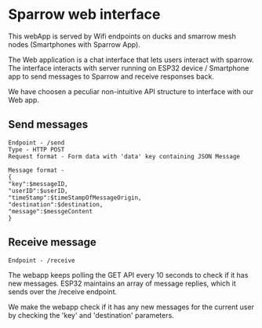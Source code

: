 # Sparrow web interface

This webApp is served by Wifi endpoints on ducks and smarrow mesh nodes (Smartphones with Sparrow App).

The Web application is a chat interface that lets users interact with sparrow. 
The interface interacts with server running on ESP32 device / Smartphone app to send messages to Sparrow and receive responses back.

We have choosen a peculiar non-intuitive API structure to interface with our Web app.

## Send messages
```
Endpoint - /send
Type - HTTP POST
Request format - Form data with 'data' key containing JSON Message

Message format - 
{
"key":$messageID,
"userID":$userID,
"timeStamp":$timeStampOfMessageOrigin,
"destination":$destination,
"message":$messgeContent
}
```

## Receive message
```
Endpoint - /receive
```
The webapp keeps polling the GET API every 10 seconds to check if it has new messages. ESP32 maintains an array of message replies, which it sends over the /receive endpoint.

We make the webapp check if it has any new messages for the current user by checking the 'key' and 'destination' parameters.
